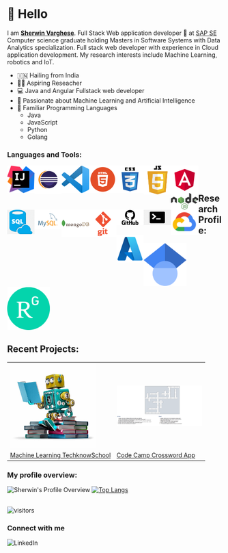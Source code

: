 <div>
<h1>👋 Hello </h1>

<div>
 <p>
   I am <a href="https://github.com/SherwinVarghese"><b>Sherwin Varghese</b></a>. Full Stack Web application developer 💼 at <a href="https://www.sap.com/">SAP SE</a>
   Computer science graduate holding Masters in Software Systems with Data Analytics specialization. Full stack web developer with experience in Cloud application development. My research interests include Machine Learning, robotics and IoT.


- 🇮🇳 Hailing from India
- 👨‍🎓 Aspiring Reseacher
- 💻 Java and Angular Fullstack web developer
- 🤖 Passionate about Machine Learning and Artificial Intelligence
- 🚀 Familiar Programming Languages
    - Java 
    - JavaScript
    - Python 
    - Golang

</h4>
</div>

### Languages and Tools:
<img align="left" alt="IntelliJ Idea" width="64px" src="https://raw.githubusercontent.com/SherwinVarghese/sherwinvarghese/images/logos/intellij-idea.png" />
<img align="left" alt="Eclipse" width="64px" src="https://raw.githubusercontent.com/SherwinVarghese/sherwinvarghese/images/logos/eclipse.png" />
<img align="left" alt="Visual Studio Code" width="64px" src="https://raw.githubusercontent.com/SherwinVarghese/sherwinvarghese/images/logos/visual-studio-code.png" />
<img align="left" alt="HTML5" width="64px" src="https://raw.githubusercontent.com/SherwinVarghese/sherwinvarghese/images/logos/html5.png" />
<img align="left" alt="CSS3" width="64px" src="https://raw.githubusercontent.com/SherwinVarghese/sherwinvarghese/images/logos/css3.png" />
<img align="left" alt="JavaScript" width="64px" src="https://raw.githubusercontent.com/SherwinVarghese/sherwinvarghese/images/logos/javascript.png" />
<img align="left" alt="Angular" width="64px" src="https://raw.githubusercontent.com/SherwinVarghese/sherwinvarghese/images/logos/angular.png" />
<img align="left" alt="Node.js" width="64px" src="https://raw.githubusercontent.com/SherwinVarghese/sherwinvarghese/images/logos/nodejs.png" />
<img align="left" alt="SQL" width="64px" src="https://raw.githubusercontent.com/SherwinVarghese/sherwinvarghese/images/logos/sql.png" />
<img align="left" alt="MySQL" width="64px" src="https://raw.githubusercontent.com/SherwinVarghese/sherwinvarghese/images/logos/mysql.png" />
<img align="left" alt="MongoDB" width="64px" src="https://raw.githubusercontent.com/SherwinVarghese/sherwinvarghese/images/logos/mongodb.png" />
<img align="left" alt="Git" width="64px" src="https://raw.githubusercontent.com/SherwinVarghese/sherwinvarghese/images/logos/git.png" />
<img align="left" alt="GitHub" width="64px" src="https://raw.githubusercontent.com/SherwinVarghese/sherwinvarghese/images/logos/github.png" />
<img align="left" alt="Terminal" width="64px" src="https://raw.githubusercontent.com/SherwinVarghese/sherwinvarghese/images/logos/terminal.png" />
<img align="left" alt="GCP" width="64px" src="https://raw.githubusercontent.com/SherwinVarghese/sherwinvarghese/images/logos/gcp.png" />
<img align="left" alt="Azure" width="64px" src="https://raw.githubusercontent.com/SherwinVarghese/sherwinvarghese/images/logos/azure.png" />
<br />
<br />


## Research Profile:
<p>
<a href="https://scholar.google.com/citations?user=wNfeINQAAAAJ&hl=en"><img width="100" src="https://raw.githubusercontent.com/SherwinVarghese/sherwinvarghese/images/logos/google-scholar.png" alt="Google Scholar" border="0"></a> 
<a href="https://www.researchgate.net/profile/Sherwin-Varghese"><img width="100" src="https://raw.githubusercontent.com/SherwinVarghese/sherwinvarghese/images/logos/research-gate.png" alt="Research Gate" border="0"></a>
</p>


## Recent Projects:
<p>
<table border="0">
<tr>
<td>
<img width="200" src="https://raw.githubusercontent.com/SherwinVarghese/Machine-Learning-TechknowSchool/master/Images/machine_learning.jpg" alt="Machine Learning TechknowSchool" border="0">
</td>
<td>
<img width="200"  src="https://raw.githubusercontent.com/SherwinVarghese/CodeCamp/main/public/cwfull.png" alt="MockUp">
</td>
</tr>
<tr>
<td>
<a href="https://github.com/SherwinVarghese/Machine-Learning-TechknowSchool">Machine Learning TechknowSchool</a> 
</td>
<td>
<a href="https://github.com/SherwinVarghese/CodeCamp">Code Camp Crossword App</a> 
</td>
</tr>
</table>
</p>



<div><h3>My profile overview: </h3></div>

![Sherwin's Profile Overview](https://github-readme-stats.vercel.app/api?username=SherwinVarghese&theme=algolia&show_icons=true)
[![Top Langs](https://github-readme-stats.vercel.app/api/top-langs/?username=SherwinVarghese&theme=algolia&layout=compact)](https://github.com/SherwinVarghese/)
<br />
<br />

![visitors](https://visitor-badge.laobi.icu/badge?page_id=SherwinVarghese)

### Connect with me
[<img align="left" alt="LinkedIn" width="200" src="https://github.com/melanieshi0120/melanieshi0120/blob/master/linkedin.ico" />](https://in.linkedin.com/in/sherwin-varghese)

</div>
